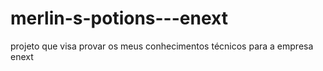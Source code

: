 # merlin-s-potions---enext
projeto que visa provar os meus conhecimentos  técnicos para a empresa enext
